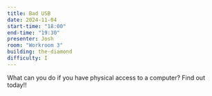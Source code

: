 ```yaml
---
title: Bad USB
date: 2024-11-04
start-time: "18:00"
end-time: "19:30"
presenter: Josh
room: "Workroom 3"
building: the-diamond
difficulty: I
---
```


What can you do if you have physical access to a computer? Find out today!!